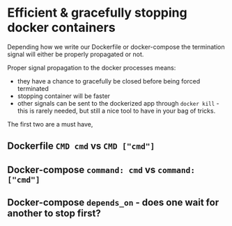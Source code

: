 # Efficient &amp; gracefully stopping docker containers

Depending how we write our Dockerfile or docker-compose the termination signal will either be properly propagated or not.

Proper signal propagation to the docker processes means:

- they have a chance to gracefully be closed before being forced terminated
- stopping container will be faster
- other signals can be sent to the dockerized app through `docker kill` - this is rarely needed, but still a nice tool to have in your bag of tricks.

The first two are a must have,

## Dockerfile `CMD cmd` vs `CMD ["cmd"]`

## Docker-compose `command: cmd` vs `command: ["cmd"]`

## Docker-compose `depends_on` - does one wait for another to stop first?
